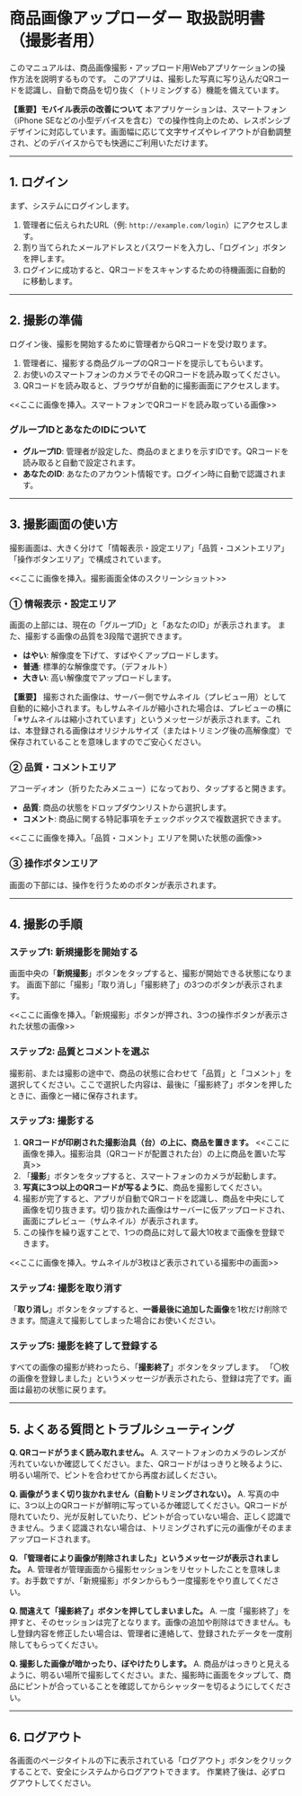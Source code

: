 # 商品画像アップローダー 取扱説明書（撮影者用）

このマニュアルは、商品画像撮影・アップロード用Webアプリケーションの操作方法を説明するものです。
このアプリは、撮影した写真に写り込んだQRコードを認識し、自動で商品を切り抜く（トリミングする）機能を備えています。

**【重要】モバイル表示の改善について**
本アプリケーションは、スマートフォン（iPhone SEなどの小型デバイスを含む）での操作性向上のため、レスポンシブデザインに対応しています。画面幅に応じて文字サイズやレイアウトが自動調整され、どのデバイスからでも快適にご利用いただけます。

---

## 1. ログイン

まず、システムにログインします。

1.  管理者に伝えられたURL（例: `http://example.com/login`）にアクセスします。
2.  割り当てられたメールアドレスとパスワードを入力し、「ログイン」ボタンを押します。
3.  ログインに成功すると、QRコードをスキャンするための待機画面に自動的に移動します。

---

## 2. 撮影の準備

ログイン後、撮影を開始するために管理者からQRコードを受け取ります。

1.  管理者に、撮影する商品グループのQRコードを提示してもらいます。
2.  お使いのスマートフォンのカメラでそのQRコードを読み取ってください。
3.  QRコードを読み取ると、ブラウザが自動的に撮影画面にアクセスします。

<<ここに画像を挿入。スマートフォンでQRコードを読み取っている画像>>

### グループIDとあなたのIDについて

*   **グループID**: 管理者が設定した、商品のまとまりを示すIDです。QRコードを読み取ると自動で設定されます。
*   **あなたのID**: あなたのアカウント情報です。ログイン時に自動で認識されます。

---

## 3. 撮影画面の使い方

撮影画面は、大きく分けて「情報表示・設定エリア」「品質・コメントエリア」「操作ボタンエリア」で構成されています。

<<ここに画像を挿入。撮影画面全体のスクリーンショット>>

### ① 情報表示・設定エリア
画面の上部には、現在の「グループID」と「あなたのID」が表示されます。
また、撮影する画像の品質を3段階で選択できます。

*   **はやい**: 解像度を下げて、すばやくアップロードします。
*   **普通**: 標準的な解像度です。（デフォルト）
*   **大きい**: 高い解像度でアップロードします。

**【重要】**
撮影された画像は、サーバー側でサムネイル（プレビュー用）として自動的に縮小されます。もしサムネイルが縮小された場合は、プレビューの横に「※サムネイルは縮小されています」というメッセージが表示されます。これは、本登録される画像はオリジナルサイズ（またはトリミング後の高解像度）で保存されていることを意味しますのでご安心ください。

### ② 品質・コメントエリア
アコーディオン（折りたたみメニュー）になっており、タップすると開きます。
*   **品質**: 商品の状態をドロップダウンリストから選択します。
*   **コメント**: 商品に関する特記事項をチェックボックスで複数選択できます。

<<ここに画像を挿入。「品質・コメント」エリアを開いた状態の画像>>

### ③ 操作ボタンエリア
画面の下部には、操作を行うためのボタンが表示されます。

---

## 4. 撮影の手順

### ステップ1: 新規撮影を開始する

画面中央の「**新規撮影**」ボタンをタップすると、撮影が開始できる状態になります。
画面下部に「撮影」「取り消し」「撮影終了」の3つのボタンが表示されます。

<<ここに画像を挿入。「新規撮影」ボタンが押され、3つの操作ボタンが表示された状態の画像>>

### ステップ2: 品質とコメントを選ぶ

撮影前、または撮影の途中で、商品の状態に合わせて「品質」と「コメント」を選択してください。ここで選択した内容は、最後に「撮影終了」ボタンを押したときに、画像と一緒に保存されます。

### ステップ3: 撮影する

1.  **QRコードが印刷された撮影治具（台）の上に、商品を置きます。**
    <<ここに画像を挿入。撮影治具（QRコードが配置された台）の上に商品を置いた写真>>
2.  「**撮影**」ボタンをタップすると、スマートフォンのカメラが起動します。
3.  **写真に3つ以上のQRコードが写るように**、商品を撮影してください。
4.  撮影が完了すると、アプリが自動でQRコードを認識し、商品を中央にして画像を切り抜きます。切り抜かれた画像はサーバーに仮アップロードされ、画面にプレビュー（サムネイル）が表示されます。
5.  この操作を繰り返すことで、1つの商品に対して最大10枚まで画像を登録できます。

<<ここに画像を挿入。サムネイルが3枚ほど表示されている撮影中の画面>>

### ステップ4: 撮影を取り消す

「**取り消し**」ボタンをタップすると、**一番最後に追加した画像**を1枚だけ削除できます。間違えて撮影してしまった場合にお使いください。

### ステップ5: 撮影を終了して登録する

すべての画像の撮影が終わったら、「**撮影終了**」ボタンをタップします。
「〇枚の画像を登録しました」というメッセージが表示されたら、登録は完了です。画面は最初の状態に戻ります。

---

## 5. よくある質問とトラブルシューティング

**Q. QRコードがうまく読み取れません。**
A. スマートフォンのカメラのレンズが汚れていないか確認してください。また、QRコードがはっきりと映るように、明るい場所で、ピントを合わせてから再度お試しください。

**Q. 画像がうまく切り抜かれません（自動トリミングされない）。**
A. 写真の中に、3つ以上のQRコードが鮮明に写っているか確認してください。QRコードが隠れていたり、光が反射していたり、ピントが合っていない場合、正しく認識できません。うまく認識されない場合は、トリミングされずに元の画像がそのままアップロードされます。

**Q. 「管理者により画像が削除されました」というメッセージが表示されました。**
A. 管理者が管理画面から撮影セッションをリセットしたことを意味します。お手数ですが、「新規撮影」ボタンからもう一度撮影をやり直してください。

**Q. 間違えて「撮影終了」ボタンを押してしまいました。**
A. 一度「撮影終了」を押すと、そのセッションは完了となります。画像の追加や削除はできません。もし登録内容を修正したい場合は、管理者に連絡して、登録されたデータを一度削除してもらってください。

**Q. 撮影した画像が暗かったり、ぼやけたりします。**
A. 商品がはっきりと見えるように、明るい場所で撮影してください。また、撮影時に画面をタップして、商品にピントが合っていることを確認してからシャッターを切るようにしてください。

---

## 6. ログアウト

各画面のページタイトルの下に表示されている「ログアウト」ボタンをクリックすることで、安全にシステムからログアウトできます。
作業終了後は、必ずログアウトしてください。